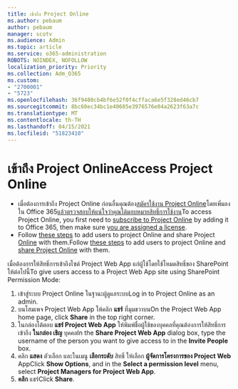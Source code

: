 ```yaml
---
title: เข้าถึง Project Online
ms.author: pebaum
author: pebaum
manager: scotv
ms.audience: Admin
ms.topic: article
ms.service: o365-administration
ROBOTS: NOINDEX, NOFOLLOW
localization_priority: Priority
ms.collection: Adm_O365
ms.custom:
- "2700001"
- "5723"
ms.openlocfilehash: 36f9480cb4bf6e52f0f4cffaca6e5f328ed46cb7
ms.sourcegitcommit: 8bc60ec34bc1e40685e3976576e04a2623f63a7c
ms.translationtype: MT
ms.contentlocale: th-TH
ms.lasthandoff: 04/15/2021
ms.locfileid: "51823410"
---
```

# <a name="access-project-online"></a><span data-ttu-id="488cc-102">เข้าถึง Project Online</span><span class="sxs-lookup"><span data-stu-id="488cc-102">Access Project Online</span></span>

- <span data-ttu-id="488cc-103">เมื่อต้องการเข้าถึง Project Online ก่อนอื่นคุณต้อง[สมัครใช้งาน Project Online](https://docs.microsoft.com/ProjectOnline/get-started-with-project-online)โดยเพิ่มลงใน Office 365[แล้วตรวจสอบให้แน่ใจว่าคุณได้มอบหมายสิทธิ์การใช้งาน](https://docs.microsoft.com/ProjectOnline/step-1-sign-up-for-project-online#next-make-sure-you-can-get-in)</span><span class="sxs-lookup"><span data-stu-id="488cc-103">To access Project Online, you first need to [subscribe to Project Online](https://docs.microsoft.com/ProjectOnline/get-started-with-project-online) by adding it to Office 365, then make sure [you are assigned a license](https://docs.microsoft.com/ProjectOnline/step-1-sign-up-for-project-online#next-make-sure-you-can-get-in).</span></span>
- <span data-ttu-id="488cc-104">Follow [these steps](https://docs.microsoft.com/ProjectOnline/step-2-add-people-to-project-online) to add users to project Online and share Project [Online](https://docs.microsoft.com/ProjectOnline/step-2-add-people-to-project-online#4-finally-share-project-online-with-the-people-you-added) with them.</span><span class="sxs-lookup"><span data-stu-id="488cc-104">Follow [these steps](https://docs.microsoft.com/ProjectOnline/step-2-add-people-to-project-online) to add users to project Online and [share Project Online](https://docs.microsoft.com/ProjectOnline/step-2-add-people-to-project-online#4-finally-share-project-online-with-the-people-you-added) with them.</span></span>

<span data-ttu-id="488cc-105">เมื่อต้องการให้สิทธิ์การเข้าถึงไซต์ Project Web App แก่ผู้ใช้โดยใช้โหมดสิทธิ์ของ SharePoint ให้ต่อไปนี้</span><span class="sxs-lookup"><span data-stu-id="488cc-105">To give users access to a Project Web App site using SharePoint Permission Mode:</span></span>

1. <span data-ttu-id="488cc-106">เข้าสู่ระบบ Project Online ในฐานะผู้ดูแลระบบ</span><span class="sxs-lookup"><span data-stu-id="488cc-106">Log in to Project Online as an admin.</span></span>
2. <span data-ttu-id="488cc-107">บนโฮมเพจ Project Web App ให้คลิก **แชร์** ที่มุมขวาบน</span><span class="sxs-lookup"><span data-stu-id="488cc-107">On the Project Web App home page, click **Share** in the top right corner.</span></span>
3. <span data-ttu-id="488cc-108">ในกล่องโต้ตอบ **แชร์ Project Web App** ให้พิมพ์ชื่อผู้ใช้ของบุคคลที่คุณต้องการให้สิทธิ์การเข้าถึง **ในกล่อง เชิญ** บุคคล</span><span class="sxs-lookup"><span data-stu-id="488cc-108">In the **Share Project Web App** dialog box, type the username of the person you want to give access to in the **Invite People** box.</span></span>
4. <span data-ttu-id="488cc-109">คลิก **แสดง** ตัวเลือก และในเมนู **เลือกระดับ** สิทธิ์ ให้เลือก **ผู้จัดการโครงการของ Project Web** App</span><span class="sxs-lookup"><span data-stu-id="488cc-109">Click **Show Options**, and in the **Select a permission level** menu, select **Project Managers for Project Web App**.</span></span>
5. <span data-ttu-id="488cc-110">**คลิก** แชร์</span><span class="sxs-lookup"><span data-stu-id="488cc-110">Click **Share**.</span></span>
